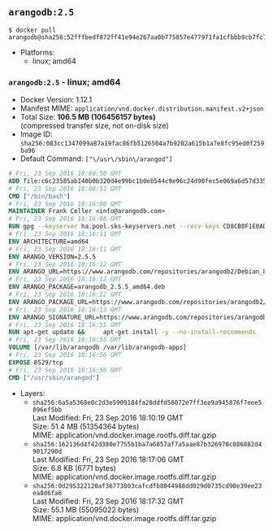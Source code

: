## `arangodb:2.5`

```console
$ docker pull arangodb@sha256:52fffbedf872ff41e94e267aa0b775857e477971fa1cfbbb9cb7fc77e40f19d7
```

-	Platforms:
	-	linux; amd64

### `arangodb:2.5` - linux; amd64

-	Docker Version: 1.12.1
-	Manifest MIME: `application/vnd.docker.distribution.manifest.v2+json`
-	Total Size: **106.5 MB (106456157 bytes)**  
	(compressed transfer size, not on-disk size)
-	Image ID: `sha256:083cc1347099a87a19fac86fb5126504a7b9202a615b1a7e8fc95ed0f259ba96`
-	Default Command: `["\/usr\/sbin\/arangod"]`

```dockerfile
# Fri, 23 Sep 2016 18:08:50 GMT
ADD file:c6c23585ab140b0b320d4e99bc1b0eb544c9e96c24d90fec5e069a6d57d335ca in / 
# Fri, 23 Sep 2016 18:08:51 GMT
CMD ["/bin/bash"]
# Fri, 23 Sep 2016 18:16:06 GMT
MAINTAINER Frank Celler <info@arangodb.com>
# Fri, 23 Sep 2016 18:16:08 GMT
RUN gpg --keyserver ha.pool.sks-keyservers.net --recv-keys CD8CB0F1E0AD5B52E93F41E7EA93F5E56E751E9B
# Fri, 23 Sep 2016 18:16:11 GMT
ENV ARCHITECTURE=amd64
# Fri, 23 Sep 2016 18:16:11 GMT
ENV ARANGO_VERSION=2.5.5
# Fri, 23 Sep 2016 18:16:12 GMT
ENV ARANGO_URL=https://www.arangodb.com/repositories/arangodb2/Debian_8.0
# Fri, 23 Sep 2016 18:16:12 GMT
ENV ARANGO_PACKAGE=arangodb_2.5.5_amd64.deb
# Fri, 23 Sep 2016 18:16:12 GMT
ENV ARANGO_PACKAGE_URL=https://www.arangodb.com/repositories/arangodb2/Debian_8.0/amd64/arangodb_2.5.5_amd64.deb
# Fri, 23 Sep 2016 18:16:13 GMT
ENV ARANGO_SIGNATURE_URL=https://www.arangodb.com/repositories/arangodb2/Debian_8.0/amd64/arangodb_2.5.5_amd64.deb.asc
# Fri, 23 Sep 2016 18:16:55 GMT
RUN apt-get update &&     apt-get install -y --no-install-recommends         ca-certificates         wget     &&     rm -rf /var/lib/apt/lists/* &&     wget ${ARANGO_SIGNATURE_URL} &&           wget ${ARANGO_PACKAGE_URL} &&             gpg --verify ${ARANGO_PACKAGE}.asc &&     dpkg -i ${ARANGO_PACKAGE} &&     sed -ri         -e 's!127\.0\.0\.1!0.0.0.0!g'         -e 's!^(file\s*=).*!\1 -!'         /etc/arangodb/arangod.conf     &&     apt-get purge -y --auto-remove ca-certificates wget &&     rm -f ${ARANGO_PACKAGE}*
# Fri, 23 Sep 2016 18:16:55 GMT
VOLUME [/var/lib/arangodb /var/lib/arangodb-apps]
# Fri, 23 Sep 2016 18:16:56 GMT
EXPOSE 8529/tcp
# Fri, 23 Sep 2016 18:16:56 GMT
CMD ["/usr/sbin/arangod"]
```

-	Layers:
	-	`sha256:6a5a5368e0c2d3e5909184fa28ddfd56072e7ff3ee9a945876f7eee5896ef5bb`  
		Last Modified: Fri, 23 Sep 2016 18:10:19 GMT  
		Size: 51.4 MB (51354364 bytes)  
		MIME: application/vnd.docker.image.rootfs.diff.tar.gzip
	-	`sha256:162136d4f42d380e7755b1ba7a6857af7a5aae87b326970c086882d49017290d`  
		Last Modified: Fri, 23 Sep 2016 18:17:06 GMT  
		Size: 6.8 KB (6771 bytes)  
		MIME: application/vnd.docker.image.rootfs.diff.tar.gzip
	-	`sha256:0d295322120af36773803cafcdfb8044988dd029d0735cd90e39ee23ea8d6fa6`  
		Last Modified: Fri, 23 Sep 2016 18:17:32 GMT  
		Size: 55.1 MB (55095022 bytes)  
		MIME: application/vnd.docker.image.rootfs.diff.tar.gzip
